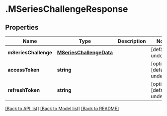 # .MSeriesChallengeResponse

## Properties

Name | Type | Description | Notes
------------ | ------------- | ------------- | -------------
**mSeriesChallenge** | [**MSeriesChallengeData**](MSeriesChallengeData.md) |  | [default to undefined]
**accessToken** | **string** |  | [optional] [default to undefined]
**refreshToken** | **string** |  | [optional] [default to undefined]


[[Back to API list]](../README.md#documentation-for-api-endpoints) [[Back to Model list]](../README.md#documentation-for-models) [[Back to README]](../README.md)
